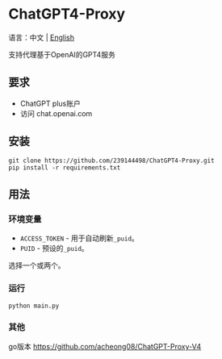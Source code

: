 # ChatGPT4-Proxy
语言：中文 | [English](https://github.com/239144498/ChatGPT4-Proxy/blob/main/README_EN.md)  

支持代理基于OpenAI的GPT4服务 

## 要求

- ChatGPT plus账户 
- 访问 chat.openai.com

## 安装 

```
git clone https://github.com/239144498/ChatGPT4-Proxy.git
pip install -r requirements.txt
```

## 用法

### 环境变量
- `ACCESS_TOKEN` - 用于自动刷新`_puid`。
- `PUID` - 预设的`_puid`。

选择一个或两个。

### 运行
`python main.py`

### 其他

go版本 https://github.com/acheong08/ChatGPT-Proxy-V4
